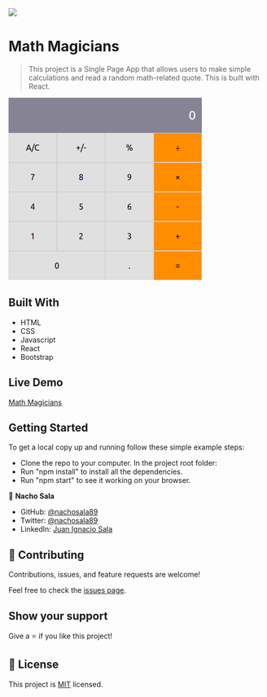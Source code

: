 ![](https://img.shields.io/badge/Microverse-blueviolet)

# Math Magicians

> This project is a Single Page App that allows users to make simple calculations and read a random math-related quote. This is built with React.

![screenshot](./screenshot.png)

## Built With

- HTML
- CSS
- Javascript
- React
- Bootstrap

## Live Demo

[Math Magicians](https://nachosala89.github.io/math-magicians/public/)

## Getting Started

To get a local copy up and running follow these simple example steps:
- Clone the repo to your computer.
In the project root folder: 
- Run "npm install" to install all the dependencies.
- Run "npm start" to see it working on your browser.

👤 **Nacho Sala**

- GitHub: [@nachosala89](https://github.com/nachosala89)
- Twitter: [@nachosala89](https://twitter.com/nachosala89)
- LinkedIn: [Juan Ignacio Sala](https://www.linkedin.com/in/juan-ignacio-sala)


## 🤝 Contributing

Contributions, issues, and feature requests are welcome!

Feel free to check the [issues page](../../issues/).

## Show your support

Give a ⭐️ if you like this project!


## 📝 License

This project is [MIT](./MIT.md) licensed.